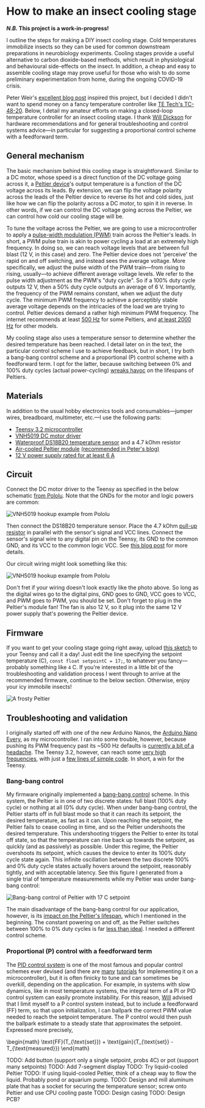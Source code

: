# How to make an insect cooling stage

**_N.B._ This project is a work-in-progress!**

I outline the steps for making a DIY insect cooling stage. Cold temperatures immobilize insects so they can be used for common downstream preparations in neurobiology experiments. Cooling stages provide a useful alternative to carbon dioxide-based methods, which result in physiological and behavioural side-effects on the insect. In addition, a cheap and easy to assemble cooling stage may prove useful for those who wish to do some preliminary experimentation from home, during the ongoing COVID-19 crisis. 

Peter Weir's [excellent blog post](https://ptweir.github.io/flyBridge/) inspired this project, but I decided I didn't want to spend money on a fancy temperature controller like [TE Tech's TC-48-20](https://tetech.com/product/tc-48-20/). Below, I detail my amateur efforts on making a closed-loop temperature controller for an insect cooling stage. I thank [Will Dickson](https://github.com/willdickson) for hardware recommendations and for general troubleshooting and control systems advice—in particular for suggesting a proportional control scheme with a feedforward term. 

## General mechanism

The basic mechanism behind this cooling stage is straightforward. Similar to a DC motor, whose speed is a direct function of the DC voltage going across it, a [Peltier device](https://en.wikipedia.org/wiki/Thermoelectric_cooling)'s output temperature is a function of the DC voltage across its leads. By extension, we can flip the voltage polarity across the leads of the Peltier device to reverse its hot and cold sides, just like how we can flip the polarity across a DC motor, to spin it in reverse. In other words, if we can control the DC voltage going across the Peltier, we can control how cold our cooling stage will be. 

To tune the voltage across the Peltier, we are going to use a microcontroller to apply a [pulse-width modulation (PWM)](https://en.wikipedia.org/wiki/Pulse-width_modulation) train across the Peltier's leads. In short, a PWM pulse train is akin to power cycling a load at an extremely high frequency. In doing so, we can reach voltage levels that are between full blast (12 V, in this case) and zero. The Peltier device does not 'perceive' the rapid on and off switching, and instead sees the average voltage. More specifically, we adjust the pulse width of the PWM train—from rising to rising, usually—to achieve different average voltage levels. We refer to the pulse width adjustment as the PWM's "duty cycle". So if a 100% duty cycle outputs 12 V, then a 50% duty cycle outputs an average of 6 V. Importantly, the frequency of the PWM remains constant, when we adjust the duty cycle. The minimum PWM frequency to achieve a perceptibly stable average voltage depends on the intricacies of the load we are trying to control. Peltier devices demand a rather high minimum PWM frequency. The internet recommends at least [500 Hz](https://forum.pololu.com/t/vnh2sp30-peltier-nonlinear-current-at-high-pwm-frequency/1646/6) for some Peltiers, and [at least 2000 Hz](https://www.physics.utoronto.ca/~phy326/xrf/APPENDIX%20E.pdf) for other models.

My cooling stage also uses a temperature sensor to determine whether the desired temperature has been reached. I detail later on in the text, the particular control scheme I use to achieve feedback, but in short, I try both a bang-bang control scheme and a proportional (P) control scheme with a feedforward term. I opt for the latter, because switching between 0% and 100% duty cycles (actual power-cycling) [wreaks havoc](https://www.reddit.com/r/AskEngineers/comments/8dwfn9/controlling_tecpeltier_plate_modules/) on the lifespans of Peltiers. 

## Materials

In addition to the usual hobby electronics tools and consumables—jumper wires, breadboard, multimeter, etc.—I use the following parts:

- [Teensy 3.2 microcontroller](https://www.pjrc.com/store/teensy32.html) 
- [VNH5019 DC motor driver](https://www.pololu.com/product/1451)   
- [Waterproof DS18B20 temperature sensor](https://www.amazon.com/gp/product/B01LY53CED/ref=ppx_yo_dt_b_asin_title_o08_s00?ie=UTF8&psc=1) and a 4.7 kOhm resistor
- [Air-cooled Peltier module](https://www.adafruit.com/product/1335) [(recommended in Peter's blog)](https://ptweir.github.io/flyBridge/)
- [12 V power supply rated for at least 6 A](https://www.amazon.com/gp/product/B07M981HSV/ref=ppx_yo_dt_b_asin_title_o01_s00?ie=UTF8&psc=1)

## Circuit

Connect the DC motor driver to the Teensy as specified in the below schematic [from Pololu](https://www.pololu.com/product/1451). Note that the GNDs for the motor and logic powers are common:

![VNH5019 hookup example from Pololu](docs/VNH5019_hookup.jpg)

Then connect the DS18B20 temperature sensor. Place the 4.7 kOhm [pull-up resistor](https://learn.sparkfun.com/tutorials/pull-up-resistors/all) in parallel with the sensor's signal and VCC lines. Connect the sensor's signal wire to any digital pin on the Teensy, its GND to the common GND, and its VCC to the common logic VCC. See [this blog post](https://create.arduino.cc/projecthub/TheGadgetBoy/ds18b20-digital-temperature-sensor-and-arduino-9cc806) for more details. 

Our circuit wiring might look something like this:

![VNH5019 hookup example from Pololu](docs/full_circuit_hookup.jpg)

Don't fret if your wiring doesn't look exactly like the photo above. So long as the digital wires go to the digital pins, GND goes to GND, VCC goes to VCC, and PWM goes to PWM, you should be set. Don't forget to plug in the Peltier's module fan! The fan is also 12 V, so it plug into the same 12 V power supply that's powering the Peltier device. 

## Firmware

If you want to get your cooling stage going right away, upload [this sketch](https://github.com/hanhanhan-kim/cold_stage/blob/master/firmware/pwm_dc_ds18b20_FF_P_loop/pwm_dc_ds18b20_FF_P_loop.ino) to your Teensy and call it a day! Just edit the line specifying the setpoint temperature (C), `const float setpointC = 17;`, to whatever you fancy—probably something like `4` C. If you're interested in a little bit of the troubleshooting and validation process I went through to arrive at the recommended firmware, continue to the below section. Otherwise, enjoy your icy immobile insects!

![A frosty Peltier](docs/frosty_peltier.jpg)

## Troubleshooting and validation

I originally started off with one of the new Arduino Nanos, the [Arduino Nano Every](https://store.arduino.cc/usa/nano-every), as my microcontroller. I ran into some trouble, however, because pushing its PWM frequency past its ~500 Hz defaults is [currently a bit of a headache](https://forum.arduino.cc/index.php?topic=626736.0). The Teensy 3.2, however, can reach some [very high frequencies](https://www.pjrc.com/teensy/td_pulse.html), with just a [few lines of simple code](http://mb-raw.blogspot.com/2018/02/teensy-and-pwm.html). In short, a win for the Teensy. 

### Bang-bang control

My firmware originally implemented a [bang-bang control](https://en.wikipedia.org/wiki/Bang%E2%80%93bang_control) scheme. In this system, the Peltier is in one of two discrete states: full blast (100% duty cycle) or nothing at all (0% duty cycle). When under bang-bang control, the Peltier starts off in full blast mode so that it can reach its setpoint, the desired temperature, as fast as it can. Upon reaching the setpoint, the Peltier fails to cease cooling in time, and so the Peltier undershoots the desired temperature. This undershooting triggers the Peltier to enter its total off state, so that the temperature can rise back up towards the setpoint, as quickly (and as passively) as possible. Under this regime, the Peltier overshoots its setpoint, which causes the device to enter its 100% duty cycle state again. This infinite oscillation between the two discrete 100% and 0% duty cycle states actually hovers around the setpoint, reasonably tightly, and with acceptable latency. See this figure I generated from a single trial of temperature measurements while my Peltier was under bang-bang control:

![Bang-bang control of Peltier with 17 C setpoint](plots/temps_vs_time_for_bangbang.png)

The main disadvantage of the bang-bang control for our application, however, is its [impact on the Peltier's lifespan]((https://www.reddit.com/r/AskEngineers/comments/8dwfn9/controlling_tecpeltier_plate_modules/)), which I mentioned in the beginning. The constant powering on and off, as the Peltier switches between 100% to 0% duty cycles is far [less than ideal](https://thermal.ferrotec.com/technology/thermoelectric-reference-guide/thermalref10/). I needed a different control scheme. 

### Proportional (P) control with a feedforward term

The [PID control system](https://en.wikipedia.org/wiki/PID_controller) is one of the most famous and popular control schemes ever devised (and there are [many](https://www.arrow.com/en/research-and-events/articles/pid-controller-basics-and-tutorial-pid-implementation-in-arduino) [tutorials](https://www.teachmemicro.com/arduino-pid-control-tutorial/) for implementing it on a microcontroller), but it is often finicky to tune and can sometimes be overkill, depending on the application. For example, in systems with slow dynamics, like in most temperature systems, the integral term of a PI or PID control system can easily promote instability. For this reason, [Will](https://github.com/willdickson) advised that I limit myself to a P control system instead, but to include a feedforward (FF) term, so that upon initialization, I can ballpark the correct PWM value needed to reach the setpoint temperature. The P control would then push the ballpark estimate to a steady state that approximates the setpoint. Expressed more precisely, 

\begin{math}
    \text{FF}(T_{\text{set}}) + \text{gain}(T_{\text{set}} - T_{\text{measured}}) 
\end{math}




TODO: Add button (support only a single setpoint, probs 4C) or pot (support many setpoints)
TODO: Add 7-segment display
TODO: Try liquid-cooled Peltier
TODO: If using liquid-cooled Peltier, think of a cheap way to flow the liquid. Probably pond or aquarium pump. 
TODO: Design and mill aluminum plate that has a socket for securing the temperature sensor; screw onto Peltier and use CPU cooling paste
TODO: Design casing
TODO: Design PCB?


<!-- One of the many reasons the Teensy is great is because it has tons of digital and PWM pins—way more than the Arduino Nano, which despite having a similar form factor, provides less generous pin options.  -->





 



